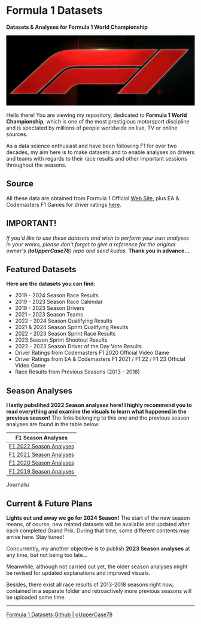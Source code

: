 # Formula 1 Datasets

**Datasets & Analyses for Formula 1 World Championship**

<!-- ![F1 logo](https://i.ibb.co/0Cv5J79/f1-logo-present.png) -->
![F1 Logo](F1_2023_logo.png)

Hello there! You are viewing my repository, dedicated to **Formula 1 World Championship**, which is one of the most prestigious motorsport discipline and is spectated by millions of people worldwide on live, TV or online sources.

As a data science enthusiast and have been following F1 for over two decades, my aim here is to make datasets and to enable analyses on drivers and teams with regards to their race results and other important sessions throughout the seasons.

## Source

All these data are obtained from Formula 1 Official [Web Site](https://www.formula1.com/), plus EA & Codemasters F1 Games for driver ratings [here](https://www.ea.com/games/f1/driver-ratings?isLocalized=true).

## IMPORTANT!

_If you'd like to use these datasets and wish to perform your own analyses in your works, please don't forget to give a reference for the original owner's (**toUpperCase78**) repo and send kudos._ **Thank you in advance...**

## Featured Datasets

**Here are the datasets you can find:**

- 2019 - 2024 Season Race Results
- 2019 - 2023 Season Race Calendar
- 2019 - 2023 Season Drivers
- 2021 - 2023 Season Teams
- 2022 - 2024 Season Qualifying Results
- 2021 & 2024 Season Sprint Qualifying Results
- 2022 - 2023 Season Sprint Race Results
- 2023 Season Sprint Shootout Results
- 2022 - 2023 Season Driver of the Day Vote Results
- Driver Ratings from Codemasters F1 2020 Official Video Game
- Driver Ratings from EA & Codemasters F1 2021 / F1 22 / F1 23 Official Video Game
- Race Results from Previous Seasons (2013 - 2018)

## Season Analyses

**I lastly pubslihed 2022 Season analyses here! I highly recommend you to read everything and examine the visuals to learn what happened in the previous season!** The links belonging to this one and the previous season analyses are found in the table below:

| F1 Season Analyses |
|--------------------|
| [F1 2022 Season Analyses](Journals/F1_2022Season_Analysis.ipynb)|
| [F1 2021 Season Analyses](Journals/F1_2021Season_Analysis.ipynb)|
| [F1 2020 Season Analyses](Journals/F1_2020season_analysis.ipynb)|
| [F1 2019 Season Analyses](Journals/F1_2019season_analysis.ipynb)|
Journals/
## Current & Future Plans

**Lights out and away we go for 2024 Season!** The start of the new season means, of course, new related datasets will be available and updated after each completed Grand Prix. During that time, some different contents may arrive here. Stay tuned!

Concurrently, my another objective is to publish **2023 Season analyses** at any time, but not being too late...

Meanwhile, although not carried out yet, the older season analyses might be revised for updated explanations and improved visuals.

Besides, there exist all race results of 2013-2018 seasons right now, contained in a separate folder and retroactively more previous seasons will be uploaded some time.

------------

[Formula 1 Datasets Github | oUpperCase78](https://github.com/toUpperCase78/formula1-datasets)
